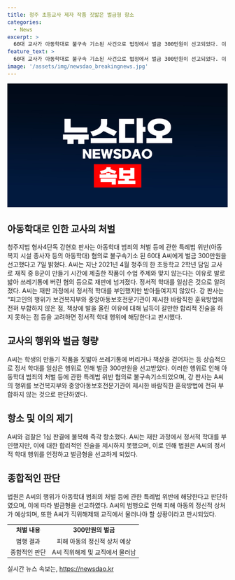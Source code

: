 ```yaml
---
title: 청주 초등교사 제자 작품 짓밟은 벌금형 항소
categories:
  - News
excerpt: >
  60대 교사가 아동학대로 불구속 기소된 사건으로 법정에서 벌금 300만원이 선고되었다. 이 교사는 초등학교 2학년 담임 교사로, 학생의 작품을 짓밟고 쓰레기통에 버리는 등 정서적 학대를 일삼았다. 법원은 이를 정서적 학대 행위로 판단하고, 아동의 정신적 상처가 클 것으로 보여 법정에서 벌금을 결정했다. A씨와 검찰은 이에 불복해 즉각 항소했다.
feature_text: >
  60대 교사가 아동학대로 불구속 기소된 사건으로 법정에서 벌금 300만원이 선고되었다. 이 교사는 초등학교 2학년 담임 교사로, 학생의 작품을 짓밟고 쓰레기통에 버리는 등 정서적 학대를 일삼았다. 법원은 이를 정서적 학대 행위로 판단하고, 아동의 정신적 상처가 클 것으로 보여 법정에서 벌금을 결정했다. A씨와 검찰은 이에 불복해 즉각 항소했다.
image: '/assets/img/newsdao_breakingnews.jpg'
---
```


<p><img src="/assets/img/newsdao_breakingnews.jpg" alt="ontimetimes 속보" /></p>

<h2 data-ke-size="size26">아동학대로 인한 교사의 처벌</h2>

<p data-ke-size="size16">청주지법 형사4단독 강현호 판사는 아동학대 범죄의 처벌 등에 관한 특례법 위반(아동복지 시설 종사자 등의 아동학대) 혐의로 불구속기소 된 60대 A씨에게 벌금 300만원을 선고했다고 7일 밝혔다. A씨는 지난 2021년 4월 청주의 한 초등학교 2학년 담임 교사로 재직 중 B군이 만들기 시간에 제출한 작품이 수업 주제와 맞지 않는다는 이유로 발로 밟아 쓰레기통에 버린 혐의 등으로 재판에 넘겨졌다. 정서적 학대를 일삼은 것으로 알려졌다. A씨는 재판 과정에서 정서적 학대를 부인했지만 받아들여지지 않았다. 강 판사는 “피고인의 행위가 보건복지부와 중앙아동보호전문기관이 제시한 바람직한 훈육방법에 전혀 부합하지 않은 점, 책상에 발을 올린 이유에 대해 납득이 갈만한 합리적 진술을 하지 못하는 점 등을 고려하면 정서적 학대 행위에 해당한다고 판시했다.</p>

<h2 data-ke-size="size26">교사의 행위와 벌금 형량</h2>

<p data-ke-size="size16">A씨는 학생의 만들기 작품을 짓밟아 쓰레기통에 버리거나 책상을 걷어차는 등 상습적으로 정서 학대를 일삼은 행위로 인해 벌금 300만원을 선고받았다. 이러한 행위로 인해 아동학대 범죄의 처벌 등에 관한 특례법 위반 혐의로 불구속기소되었으며, 강 판사는 A씨의 행위를 보건복지부와 중앙아동보호전문기관이 제시한 바람직한 훈육방법에 전혀 부합하지 않는 것으로 판단하였다.</p>

<h2 data-ke-size="size26">항소 및 이의 제기</h2>

<p data-ke-size="size16">A씨와 검찰은 1심 판결에 불복해 즉각 항소했다. A씨는 재판 과정에서 정서적 학대를 부인했지만, 이에 대한 합리적인 진술을 제시하지 못했으며, 이로 인해 법원은 A씨의 정서적 학대 행위를 인정하고 벌금형을 선고하게 되었다.</p>

<h2 data-ke-size="size26">종합적인 판단</h2>

<p data-ke-size="size16">법원은 A씨의 행위가 아동학대 범죄의 처벌 등에 관한 특례법 위반에 해당한다고 판단하였으며, 이에 따라 벌금형을 선고하였다. A씨의 범행으로 인해 피해 아동의 정신적 상처가 예상되며, 또한 A씨가 직위해제돼 교직에서 물러나야 할 상황이라고 판시되었다.</p>

<table>
    <tbody>
        <tr>
            <td style="text-align: center; height: 17px;"><b>처벌 내용</b></td>
            <td style="text-align: center; height: 17px;"><b>300만원의 벌금</b></td>
        </tr>
        <tr>
            <td style="text-align: center; height: 17px;">범행 결과</td>
            <td style="text-align: center; height: 17px;">피해 아동의 정신적 상처 예상</td>
        </tr>
        <tr>
            <td style="text-align: center; height: 17px;">종합적인 판단</td>
            <td style="text-align: center; height: 17px;">A씨 직위해제 및 교직에서 물러남</td>
        </tr>
    </tbody>
</table>
실시간 뉴스 속보는, <a href="https://newsdao.kr" rel="dofollow">https://newsdao.kr</a>


